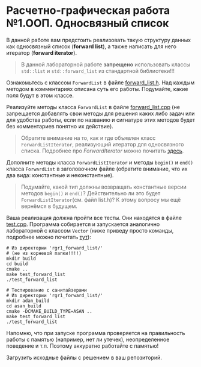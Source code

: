 # Расчетно-графическая работа №1.ООП. Односвязный список

В данной работе вам предстоить реализовать такую структуру данных как односвязный список (**forward list**), а также написать для него итератор (**forward iterator**).

> В данной лабораторной работе **запрещено** использовать классы `std::list` и `std::forward_list` из стандартной библиотеки!!!

Ознакомьтесь с классом `ForwardList` в файле [forward_list.h](forward_list/forward_list.h). Над каждым методом в комментариях описана суть его работы. Подумайте, какие поля будут в этом классе.

Реализуйте методы класса `ForwardList` в файле [forward_list.cpp](forward_list/forward_list.cpp) (не запрещается добавлять свои методы для решения каких либо задач или для удобства работы, если по названию и сигнатуре этих методов будет без комментариев понятно их действие).

> Обратите внимание на то, как и где объявлен класс `ForwardListIterator`, реализующий итератор для односвязного списка. Подробнее про _ForwardIterator_ можно почитать [здесь](https://en.cppreference.com/w/cpp/named_req/ForwardIterator).

Дополните методы класса `ForwardListIterator` и методы `begin()` и `end()` класса `ForwardList` в заголовочном файле (обратите внимание, что их два вида: константные и неконстантные).

> Подумайте, какой тип должны возвращать константные верcии методов `begin()` и `end()`? Действительно ли это будет `ForwardListIterator`(см. файл list.h)? К этому вопросу мы ещё вернёмся в будущем.

Ваша реализация должна пройти все тесты. Они находятся в файле [test.cpp](forward_list/test.cpp). Программа собирается и запускается аналогично лабораторной с классом `Vector` (ниже приведу просто команды, подробнее можно почитать [тут](../lab7_class_vector/README.md)):
```shell
# Из директории 'rgr1_forward_list/'
# (не из корневой папки!!!!)
mkdir build
cd build
cmake ..
make test_forward_list
./test_forward_list

# Тестирование с санитайзерами
# Из директории 'rgr1_forward_list/'
mkdir adan_build
cd asan_build
cmake -DCMAKE_BUILD_TYPE=ASAN ..
make test_forward_list
./test_forward_list
```


Напомню, что при запуске программа проверяется на правильность работы с памятью (например, нет ли утечек), неопределенное поведение и т.п. Поэтому аккуратно работайте с памятью!

Загрузить исходные файлы с решением в ваш репозиторий.
